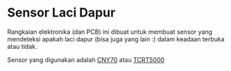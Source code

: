 Sensor Laci Dapur
=================

Rangkaian elektronika (dan PCB) ini dibuat untuk membuat sensor yang mendeteksi
apakah laci dapur (bisa juga yang lain :) dalam keadaan terbuka atau tidak.

Sensor yang digunakan adalah
[CNY70](http://www.vishay.com/docs/83751/cny70.pdf) atau
[TCRT5000](http://www.vishay.com/docs/83760/tcrt5000.pdf)

